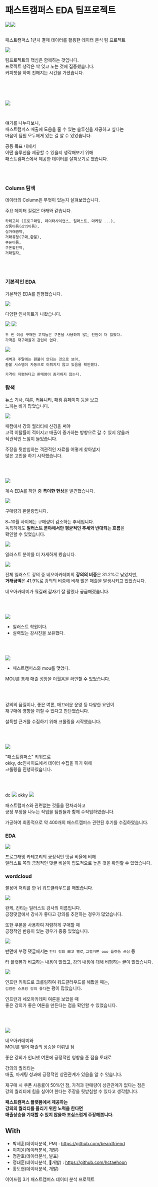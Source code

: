 # 패스트캠퍼스 EDA 팀프로젝트

<div style="display:flex;width:100%;">
<img src="https://img.shields.io/badge/python-white?style=flat&logo=Python&logoColor=#3776AB"/>
<img src="https://img.shields.io/badge/pandas-white?style=flat&logo=pandas&logoColor=#150458"/>
</div>

<br/>

패스트캠퍼스 1년치 결제 데이터를 활용한 데이터 분석 팀 프로젝트

![](assets/intro.jpg)

팀프로젝트의 핵심은 함께하는 것입니다.  
프로젝트 생각은 싹 잊고 노는 것에 집중했습니다.  
커피챗을 하며 친해지는 시간을 가졌습니다.

<br/>
<br/>
<br/>

![](assets/firstSec.jpg)

<br/>

얘기를 나누다보니,  
패스트캠퍼스 매출에 도움을 줄 수 있는 솔루션을 제공하고 싶다는  
마음이 팀원 모두에게 있는 걸 알 수 있었습니다.

공통 목표 내에서  
어떤 솔루션을 제공할 수 있을지 생각해보기 위해  
패스트캠퍼스에서 제공한 데이터를 살펴보기로 했습니다.

<br/>
<br/>

### Column 탐색

데이터의 Column은 무엇이 있는지 살펴보았습니다.

주요 데이터 컬럼은 아래와 같습니다.

```plain
카테고리 (프로그래밍, 데이터사이언스, 일러스트, 마케팅 ...),
상품이름(강의이름),
실거래금액,
거래유형(구매,환불),
쿠폰이름,
쿠폰할인액,
거래일자,
```

<br/>
<br/>

### 기본적인 EDA

기본적인 EDA를 진행했습니다.

![](assets/basicEDA.jpg)

다양한 인사이트가 나왔습니다.

![](assets/rebuy.png)
![](assets/coupon.png)

```plain
두 번 이상 구매한 고객들은 쿠폰을 사용하지 않는 인원이 더 많았다.
가격은 재구매율과 관련이 없다.
```

![](assets/midnight.png)

```plain
새벽과 주말에는 환불이 안되는 것으로 보아,
환불 시스템이 자동으로 이뤄지지 않고 있음을 확인했다.
```

`가격이 저렴하다고 판매량이 증가하지 않는다.`

### 탐색

뉴스 기사, 여론, 커뮤니티, 패캠 홈페이지 등을 보고  
느끼는 바가 많았습니다.

![](assets/intuition.jpg)

패캠에서 강의 퀄리티에 신경을 써야  
고객 이탈률이 적어지고 매출이 증가하는 방향으로 갈 수 있지 않을까  
직관적인 느낌이 들었습니다.

주장을 뒷받침하는 객관적인 자료를 어떻게 찾아낼지  
많은 고민을 하기 시작했습니다.

<br/>
<br/>

![](assets/keep_going.jpg)

계속 EDA를 하던 중 **특이한 현상**을 발견했습니다.

![](assets/buy_refund_count.jpg)

구매량과 환불량입니다.

8~10월 사이에는 구매량이 감소하는 추세입니다.  
독특하게도 **일러스트 분야에서만 평균적인 추세와 반대되는 흐름**을  
확인할 수 있었습니다.

![](assets/ill_total.jpeg)

일러스트 분야를 더 자세하게 봤습니다.

![](assets/neoacademy.png)

전체 일러스트 강의 중 네오아카데미의 **강의의 비중**은 31.2%로 낮았지만,  
**거래금액**은 41.9%로 강의의 비중에 비해 많은 매출을 발생시키고 있었습니다.

네오아카데미가 뭐길래 갑자기 잘 팔렸나 궁금해졌습니다.

<br/>
<br/>

![](assets/neoacademy2.jpg)

- 일러스트 학원이다.
- 실력있는 강사진을 보유했다.

<br/>
<br/>

![](assets/fastcampus_neo.jpg)

- 패스트캠퍼스와 mou를 맺었다.

MOU를 통해
매출 성장을 이뤘음을 확인할 수 있었습니다.

<br/>
<br/>

강의의 품질이나, 좋은 여론, 매끄러운 운영 등 다양한 요인이  
재구매에 영향을 끼칠 수 있다고 판단했습니다.

설득할 근거를 수집하기 위해 크롤링을 시작했습니다.

<br/>
<br/>

![](assets/semi_final.jpg)

"패스트캠퍼스" 키워드로  
okky, dc인사이드에서 데이터 수집을 하기 위해  
크롤링을 진행하였습니다.

<br/>
<br/>

dc
![](assets/dc.jpg)
okky
![](assets/okky.jpg)

패스트캠퍼스와 관련없는 것들을 전처리하고  
긍정 부정을 나누는 작업을 팀원들과 함께 수작업하였습니다.

가공하여 최종적으로 약 400개의 패스트캠퍼스 관련된 후기를 수집하였습니다.

### EDA

![](assets/pos_neg.jpg)

프로그래밍 카테고리의 긍정적인 댓글 비율에 비해  
일러스트 쪽의 긍정적인 댓글 비율이 압도적으로 높은 것을 확인할 수 있었습니다.

### wordcloud

불용어 처리를 한 뒤 워드클라우드를 해봤습니다.

![](assets/word_cloud_pos.png)

완케, 킨티는 일러스트 강사의 이름입니다.  
긍정댓글에서 강사가 좋다고 강의를 추천하는 경우가 많았습니다.

또한 쿠폰을 사용하여 저렴하게 구매할 때  
긍정적인 반응이 있는 경우가 종종 있었습니다.

![](assets/wordcloud_neg.png)

반면에 부정 댓글에서는 `킨티 강의 뺴고 별로`, `그럴거면 ooo 플랫폼 쓰삼` 등

타 플랫폼과 비교하는 내용이 많았고, 강의 내용에 대해 비평하는 글이 많았습니다.

![](assets/inflean_wordcloud.png)

인프런 키워드로 크롤링하여 워드클라우드를 해봤을 때는,  
`김영한 스프링 강의 좋다`는 평이 많았습니다.

인프런과 네오아카데미 여론을 보았을 때  
좋은 강의가 좋은 여론을 만든다는 점을 확인할 수 있었습니다.


<br/>
<br/>

![](assets/finish.jpg)

네오아카데미와  
MOU를 맺어 매출의 상승을 이뤄낸 점  

좋은 강의가 인터넷 여론에 긍정적인 영향을 준 점을 토대로  

강의의 퀄리티는  
매출, 마케팅 성과에 긍정적인 상관관계가 있음을 알 수 잇습니다.

재구매 시 쿠폰 사용률이 50%인 점,
가격과 판매량이 상관관계가 없다는 점은  
강의 퀄리티에 힘을 실어야 한다는 주장을 뒷받침할 수 있다고 생각합니다.

**패스트캠퍼스 플랫폼에서 제공하는  
강의의 퀄리티를 올리기 위한 노력을 한다면  
매출상승을 기대할 수 있지 않을까 조심스럽게 주장해봅니다.**

## With

- 박세훈(데이터분석, PM) : https://github.com/beardfriend
- 이지윤(데이터분석, 개발) 
- 정찬호(데이터분석, 발표)
- 정태훈(데이터분석, 개발) : https://github.com/hctaehoon
- 황도현(데이터분석, 개발)

이어드림 3기 패스트캠퍼스 데이터 분석 프로젝트
